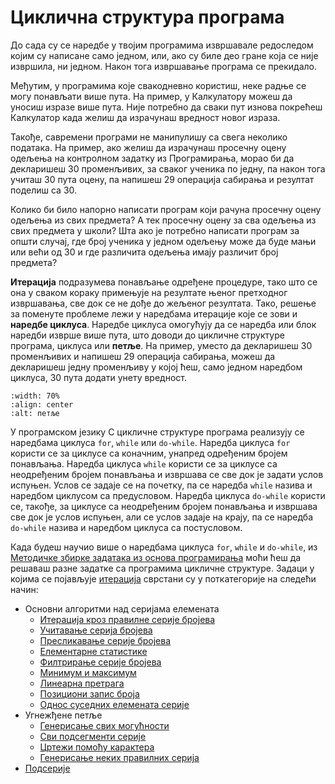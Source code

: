 # Циклична структура програма

До сада су се наредбе у твојим програмима извршавале редоследом којим су
написане само једном, или, ако су биле део гране која се није извршила, ни
једном. Након тога извршавање програма се прекидало.

Међутим, у програмима које свакодневно користиш, неке радње се могу понављати
више пута. На пример, у Калкулатору можеш да уносиш изразе више пута. Није
потребно да сваки пут изнова покрећеш Калкулатор када желиш да израчунаш
вредност новог израза.

Такође, савремени програми не манипулишу са свега неколико података. На пример,
ако желиш да израчунаш просечну оцену одељења на контролном задатку из
Програмирања, морао би да декларишеш 30 променљивих, за сваког ученика по
једну, па након тога учиташ 30 пута оцену, па напишеш 29 операција сабирања и
резултат поделиш са 30.

Колико би било напорно написати програм који рачуна просечну оцену одељења из
свих предмета? А тек просечну оцену за сва одељења из свих предмета у школи?
Шта ако је потребно написати програм за општи случај, где број ученика у једном
одељењу може да буде мањи или већи од 30 и где различита одељења имају различит
број предмета?

**Итерација** подразумева понављање одређене процедуре, тако што се она у
сваком кораку примењује на резултате њеног претходног извршавања, све док
се не дође до жељеног резултата. Тако, решење за поменуте проблеме лежи у
наредбама итерације које се зови и **наредбе циклуса**. Наредбе циклуса
омогућују да се наредба или блок наредби изврше више пута, што доводи до
цикличне структуре програма, циклуса или **петље**. На пример, уместо да
декларишеш 30 променљивих и напишеш 29 операција сабирања, можеш да
декларишеш једну променљиву у којој ћеш, само једном наредбом циклуса, 30
пута додати унету вредност.

```{image} images/petlje.png
:width: 70%
:align: center
:alt: петље
```

У програмском језику C цикличне структуре програма реализују се наредбама
циклуса `for`, `while` или `do-while`. Наредба циклуса `for` користи се за
циклусе са коначним, унапред одређеним бројем понављања. Наредба циклуса
`while` користи се за циклусе са неодређеним бројем понављања и извршава се све
док је задати услов испуњен. Услов се задаје се на почетку, па се наредба
`while` назива и наредбом циклусом са предусловом. Наредба циклуса `do-while`
користи се, такође, за циклусе са неодређеним бројем понављања и извршава све
док је услов испуњен, али се услов задаје на крају, па се наредба `do-while`
назива и наредбом циклуса са постусловом.

Када будеш научио више о наредбама циклуса `for`, `while` и `do-while`, из
[Методичке збирке задатака из основа програмирања](https://petlja.org/biblioteka/r/kursevi/Zbirka)
моћи ћеш да решаваш разне задатке са програмима цикличне структуре. Задаци у
којима се појављује
[итерација](https://petlja.org/biblioteka/r/Zbirka/03%20Iteracija) сврстани су у
поткатегорије на следећи начин:

- Основни алгоритми над серијама елемената
    * [Итерација кроз правилне серије бројева](z_pravilne_serije.md)
    * [Учитавање серија бројева](z_ucitavanje.md)
    * [Пресликавање серије бројева](z_preslikavanje.md)
    * [Елементарне статистике](z_elementarne_statistike.md)
    * [Филтрирање серије бројева](z_filtriranje.md)
    * [Минимум и максимум](z_maksimum_minumum.md)
    * [Линеарна претрага](z_pretraga.md)
    * [Позициони запис броја](z_cifre_broja.md)
    * [Однос суседних елемената серије](z_odnos_susednih_elemenata_serije.md)
- Угнежђене петље
    * [Генерисање свих могућности](z_kombinatorni_objekti.md)
    * [Сви подсегменти серије](z_segmenti.md)
    * [Цртежи помоћу карактера](z_ASCII_crtezi.md)
    * [Генерисање неких правилних серија](z_razno.md)
- [Подсерије](z_podserije.md)

